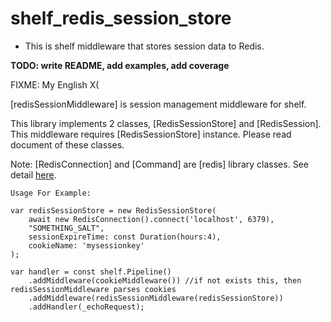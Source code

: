 # shelf_redis_session_store

* This is shelf middleware that stores session data to Redis.

**TODO: write README, add examples, add coverage**


FIXME: My English X(

[redisSessionMiddleware] is session management middleware for shelf.

This library implements 2 classes, [RedisSessionStore] and [RedisSession].
This middleware requires [RedisSessionStore] instance.
Please read document of these classes.
 
Note: [RedisConnection] and [Command] are [redis] library classes.
     See detail [here](https://pub.dartlang.org/packages/redis).

```
Usage For Example:

var redisSessionStore = new RedisSessionStore(
    await new RedisConnection().connect('localhost', 6379),
    "SOMETHING_SALT",
    sessionExpireTime: const Duration(hours:4),
    cookieName: 'mysessionkey'
);

var handler = const shelf.Pipeline()
    .addMiddleware(cookieMiddleware()) //if not exists this, then redisSessionMiddleware parses cookies
    .addMiddleware(redisSessionMiddleware(redisSessionStore))
    .addHandler(_echoRequest);
```